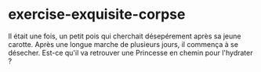 # exercise-exquisite-corpse
Il était une fois, un petit pois qui cherchait désepérement après sa jeune carotte.
Après une longue marche de plusieurs jours, il commença à se désecher.
Est-ce qu'il va retrouver une Princesse en chemin pour l'hydrater ?
